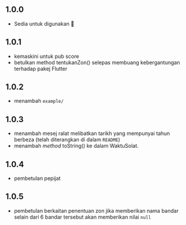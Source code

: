 ## 1.0.0

* Sedia untuk digunakan 🙈

## 1.0.1

* kemaskini untuk pub score
* betulkan method tentukanZon() selepas membuang kebergantungan terhadap pakej Flutter

## 1.0.2
* menambah `example/`

## 1.0.3
* menambah mesej ralat melibatkan tarikh yang mempunyai tahun berbeza (telah diterangkan di dalam `README`)
* menambah _method_ toString() ke dalam WaktuSolat.

## 1.0.4
* pembetulan pepijat

## 1.0.5
* pembetulan berkaitan penentuan zon jika memberikan nama bandar selain dari 6 bandar tersebut akan memberikan nilai `null`